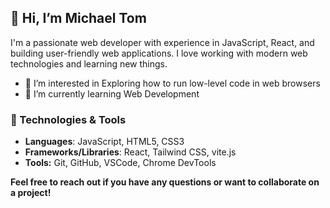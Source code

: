## 👋 Hi, I’m Michael Tom 

 I'm a passionate web developer with experience in JavaScript, React, and building user-friendly web applications. I love working with modern web technologies and learning new things.

- 👀 I’m interested in Exploring how to run low-level code in web browsers
- 🌱 I’m currently learning Web Development 

### 🔧 Technologies & Tools
* **Languages**: JavaScript, HTML5, CSS3
* **Frameworks/Libraries**: React, Tailwind CSS, vite.js 
* **Tools:** Git, GitHub, VSCode, Chrome DevTools

**Feel free to reach out if you have any questions or want to collaborate on a project!**


<!---
michaelT0m/michaelT0m is a ✨ special ✨ repository because its `README.md` (this file) appears on your GitHub profile.
You can click the Preview link to take a look at your changes.
--->
